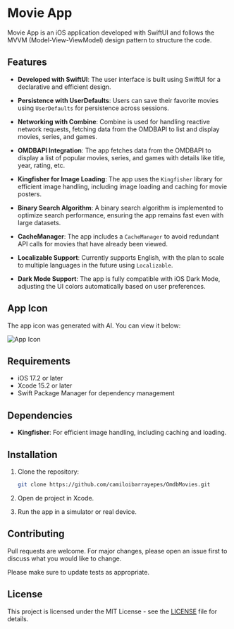 # Movie App

Movie App is an iOS application developed with SwiftUI and follows the MVVM (Model-View-ViewModel) design pattern to structure the code.

## Features

- **Developed with SwiftUI**: The user interface is built using SwiftUI for a declarative and efficient design.
  
- **Persistence with UserDefaults**: Users can save their favorite movies using `UserDefaults` for persistence across sessions.

- **Networking with Combine**: Combine is used for handling reactive network requests, fetching data from the OMDBAPI to list and display movies, series, and games.

- **OMDBAPI Integration**: The app fetches data from the OMDBAPI to display a list of popular movies, series, and games with details like title, year, rating, etc.

- **Kingfisher for Image Loading**: The app uses the `Kingfisher` library for efficient image handling, including image loading and caching for movie posters.

- **Binary Search Algorithm**: A binary search algorithm is implemented to optimize search performance, ensuring the app remains fast even with large datasets.

- **CacheManager**: The app includes a `CacheManager` to avoid redundant API calls for movies that have already been viewed.

- **Localizable Support**: Currently supports English, with the plan to scale to multiple languages in the future using `Localizable`.

- **Dark Mode Support**: The app is fully compatible with iOS Dark Mode, adjusting the UI colors automatically based on user preferences.

## App Icon

The app icon was generated with AI. You can view it below:

![App Icon](https://i.ibb.co/wsVyYvy/Screenshot-2024-12-03-at-10-54-34.png)

## Requirements

- iOS 17.2 or later
- Xcode 15.2 or later
- Swift Package Manager for dependency management

## Dependencies

- **Kingfisher**: For efficient image handling, including caching and loading.

## Installation

1. Clone the repository:

   ```bash
   git clone https://github.com/camiloibarrayepes/OmdbMovies.git
   ```

2. Open de project in Xcode.

3. Run the app in a simulator or real device.

## Contributing

Pull requests are welcome. For major changes, please open an issue first to discuss what you would like to change.

Please make sure to update tests as appropriate.

## License

This project is licensed under the MIT License - see the [LICENSE](LICENSE) file for details.
